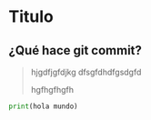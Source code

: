 # Titulo
## ¿Qué hace **git commit**?
> hjgdfjgfdjkg
> dfsgfdhdfgsdgfd
> 
> hgfhgfhgfh

```python
print(hola mundo)
```